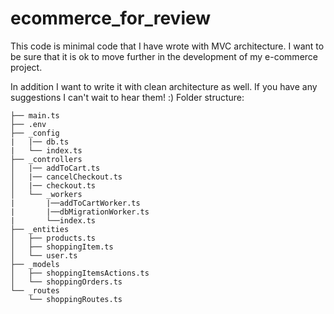 # ecommerce_for_review

This code is minimal code that I have wrote with MVC architecture.
I want to be sure that it is ok to move further in the development of my e-commerce project.

In addition I want to write it with clean architecture as well. If you have any suggestions I can't wait to hear them! :)
Folder structure:
 
    ├── main.ts
    ├── .env
    ├── _config
    |   |── db.ts
    |   └── index.ts
    ├── _controllers
    │   |── addToCart.ts
    │   |── cancelCheckout.ts
    │   |── checkout.ts
    │   └── _workers
    |       |──addToCartWorker.ts
    |       |──dbMigrationWorker.ts
    |       └──index.ts
    ├── _entities
    │   ├── products.ts
    │   ├── shoppingItem.ts
    │   └── user.ts
    ├── _models
    │   ├── shoppingItemsActions.ts
    │   └── shoppingOrders.ts
    └── _routes
        └── shoppingRoutes.ts

